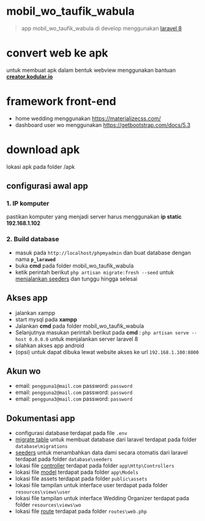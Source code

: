 # mobil_wo_taufik_wabula
>app mobil_wo_taufik_wabula di develop menggunakan [laravel 8](https://laravel.com/docs/8.x)
# convert web ke apk
untuk membuat apk dalam bentuk webview menggunakan bantuan [**creator.kodular.io**](https://creator.kodular.io/#6711221539569664/)
# framework front-end
+ home wedding menggunakan https://materializecss.com/
+ dashboard user wo menggunakan https://getbootstrap.com/docs/5.3
# download apk
lokasi apk pada folder /apk
## configurasi awal app
### 1. IP komputer
pastikan komputer yang menjadi server harus menggunakan **ip static 192.168.1.102**

### 2. Build database
+ masuk pada ```http://localhost/phpmyadmin``` dan buat database dengan nama **```p_larawed```**
+ buka **cmd** pada folder mobil_wo_taufik_wabula
+ ketik perintah berikut ```php artisan migrate:fresh --seed``` untuk [menjalankan seeders](https://laravel.com/docs/8.x/seeding#running-seeders) dan tunggu hingga selesai


## Akses app
+ jalankan xampp
+ start mysql pada **xampp**
+ Jalankan **cmd** pada folder mobil_wo_taufik_wabula
+ Selanjutnya masukan perintah berikut pada **cmd** : ```php artisan serve --host 0.0.0.0``` untuk menjalankan server laravel 8
+ silahkan akses app android
+ (opsi) untuk dapat dibuka lewat website akses ke url 	```192.168.1.100:8000```


## Akun wo
+ email: ```pengguna1@mail.com``` password: ```password```
+ email: ```pengguna2@mail.com``` password: ```password```
+ email: ```pengguna3@mail.com``` password: ```password```

## Dokumentasi app
+ configurasi database terdapat pada file ```.env```
+ [migrate table](https://laravel.com/docs/8.x/migrations#tables) untuk membuat database dari laravel terdapat pada folder ```database\migrations```
+ [seeders](https://laravel.com/docs/8.x/seeding#writing-seeders) untuk menambahkan data dami secara otomatis dari laravel terdapat pada folder ```database\seeders```
+ lokasi file [controller](https://laravel.com/docs/8.x/controllers) terdapat pada folder ```app\Http\Controllers```
+ lokasi file [model](https://laravel.com/docs/8.x/eloquent) terdapat pada folder ```app\Models```
+ lokasi file assets terdapat pada folder ```public\assets```
+ lokasi file tampilan untuk interface user terdapat pada folder ```resources\views\user```
+ lokasi file tampilan untuk interface Wedding Organizer terdapat pada folder ```resources\views\wo```
+ lokasi file [route](https://laravel.com/docs/8.x/routing) terdapat pada folder ```routes\web.php```

